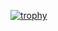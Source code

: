 

[![trophy](https://github-profile-trophy.vercel.app/?username=cujanovic&theme=flat)](https://twitter.com/cujanovic)


